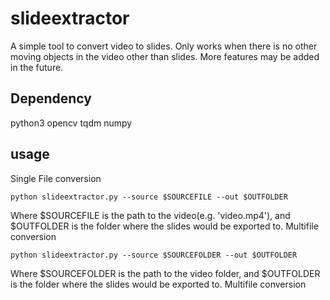 # slideextractor
A simple tool to convert video to slides. Only works when there is no other moving objects in the video other than slides. More features may be added in the future. 

## Dependency 
python3
opencv
tqdm
numpy 

## usage
Single File conversion
```
python slideextractor.py --source $SOURCEFILE --out $OUTFOLDER 
```
Where $SOURCEFILE is the path to the video(e.g. 'video.mp4'), and $OUTFOLDER is the folder where the slides would be exported to. 
Multifile conversion
```
python slideextractor.py --source $SOURCEFOLDER --out $OUTFOLDER 
```
Where $SOURCEFOLDER is the path to the video folder, and $OUTFOLDER is the folder where the slides would be exported to. 
Multifile conversion